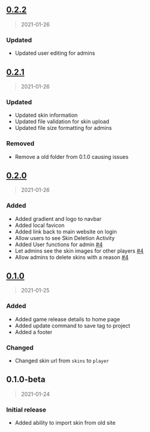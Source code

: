 
<a name="0.2.2"></a>
## [0.2.2](https://github.com/P3D-Legacy/skin.pokemon3d.net/compare/0.2.1...0.2.2)

> 2021-01-26

### Updated

* Updated user editing for admins


<a name="0.2.1"></a>
## [0.2.1](https://github.com/P3D-Legacy/skin.pokemon3d.net/compare/0.2.0...0.2.1)

> 2021-01-26

### Updated

* Updated skin information
* Updated file validation for skin upload
* Updated file size formatting for admins

### Removed
* Remove a old folder from 0.1.0 causing issues

<a name="0.2.0"></a>
## [0.2.0](https://github.com/P3D-Legacy/skin.pokemon3d.net/compare/0.1.0...0.2.0)

> 2021-01-26

### Added

* Added gradient and logo to navbar
* Added local favicon
* Added link back to main website on login
* Allow users to see Skin Deletion Activity
* Added User functions for admin [#4](https://github.com/P3D-Legacy/skin.pokemon3d.net/issues/4)
* Let admins see the skin images for other players [#4](https://github.com/P3D-Legacy/skin.pokemon3d.net/issues/4)
* Allow admins to delete skins with a reason [#4](https://github.com/P3D-Legacy/skin.pokemon3d.net/issues/4)


<a name="0.1.0"></a>
## [0.1.0](https://github.com/P3D-Legacy/skin.pokemon3d.net/compare/0.1.0-beta...0.1.0)

> 2021-01-25

### Added

* Added game release details to home page
* Added update command to save tag to project
* Added a footer

### Changed

* Changed skin url from `skins` to `player`


<a name="0.1.0-beta"></a>
## 0.1.0-beta

> 2021-01-24

### Initial release

* Added ability to import skin from old site